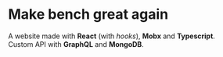 # Make bench great again

A website made with **React** (with _hooks_), **Mobx** and **Typescript**. <br/> Custom API with **GraphQL** and **MongoDB**.
